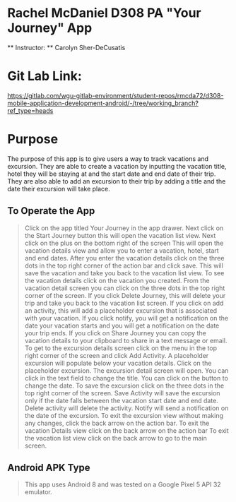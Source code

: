 # Rachel McDaniel D308 PA "Your Journey" App 

** Instructor: ** Carolyn Sher-DeCusatis

# Git Lab Link: 
 https://gitlab.com/wgu-gitlab-environment/student-repos/rmcda72/d308-mobile-application-development-android/-/tree/working_branch?ref_type=heads

# Purpose
The purpose of this app is to give users a way to track vacations and excursion. They are able to create a vacation by inputting the vacation title, hotel they will be staying at and the start date and end date of their trip. They are also able to add an excursion to their trip by adding a title and the date their excursion will take place.


## To Operate the App
> Click on the app titled Your Journey in the app drawer.
> Next click on the Start Journey button this will open the vacation list view.
> Next click on the plus on the bottom right of the screen This will open the vacation details view and allow you to enter a vacation, hotel, start and end dates.
> After you enter the vacation details click on the three dots in the top right corner of the action bar and click save. 
 This will save the vacation and take you back to the vacation list view. 
 To see the vacation details click on the vacation you created.
> From the vacation detail screen you can click on the three dots in the top right corner of the screen. 
 If you click Delete Journey, this will delete your trip and take you back to the vacation list screen. 
 If you click on add an activity, this will add a placeholder excursion that is associated with your vacation. 
 If you click notify, you will get a notification on the date your vacation starts and you will get a notification on the date your trip ends. 
 If you click on Share Journey you can copy the vacation details to your clipboard to share in a text message or email.
> To get to the excursion details screen click on the menu in the top right corner of the screen and click Add Activity.
> A placeholder excursion will populate below your vacation details. Click on the placeholder excursion.
> The excursion detail screen will open. You can click in the text field to change the title. You can click on the button to change the date.
> To save the excursion click on the three dots in the top right corner of the screen. 
  Save Activity will save the excursion only if the date falls between the vacation start date and end date. 
  Delete activity will delete the activity. Notify will send a notification on the date of the excursion. 
  To exit the excursion view without making any changes, click the back arrow on the action bar.
> To exit the vacation Details view click on the back arrow on the action bar
> To exit the vacation list view click on the back arrow to go to the main screen.


## Android APK Type
> This app uses Android 8 and was tested on a Google Pixel 5 API 32 emulator.